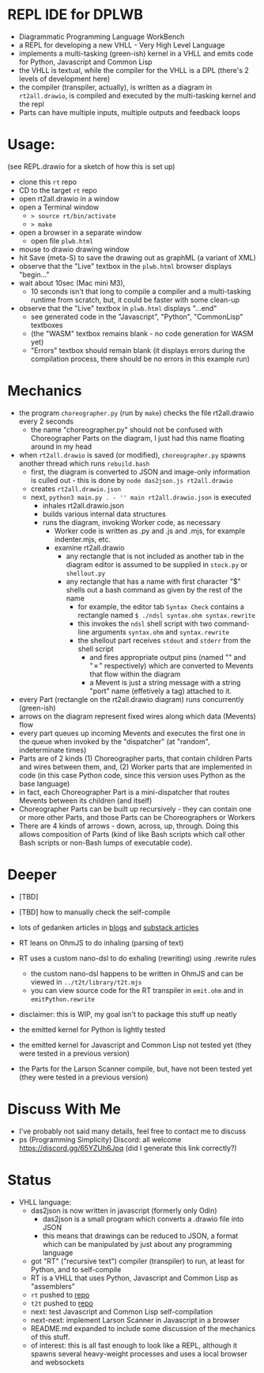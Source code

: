 # REPL IDE for DPLWB
- Diagrammatic Programming Language WorkBench
- a REPL for developing a new VHLL - Very High Level Language
- implements a multi-tasking (green-ish) kernel in a VHLL and emits code for Python, Javascript and Common Lisp
- the VHLL is textual, while the compiler for the VHLL is a DPL (there's 2 levels of development here)
- the compiler (transpiler, actually), is written as a diagram in `rt2all.drawio`, is compiled and executed by the multi-tasking kernel and the repl
- Parts can have multiple inputs, multiple outputs and feedback loops

# Usage:
(see REPL.drawio for a sketch of how this is set up)

- clone this `rt` repo
- CD to the target `rt` repo
- open rt2all.drawio in a window
- open a Terminal window 
  - `> source rt/bin/activate`
  - `> make`
- open a browser in a separate window
  - open file `plwb.html`
- mouse to drawio drawing window
- hit Save (meta-S) to save the drawing out as graphML (a variant of XML)
- observe that the "Live" textbox in the `plwb.html` browser displays "begin..."
- wait about 10sec (Mac mini M3), 
  - 10 seconds isn't that long to compile a compiler and a multi-tasking runtime from scratch, but, it could be faster with some clean-up
- observe that the "Live" textbox in `plwb.html` displays "...end"
	- see generated code in the "Javascript", "Python", "CommonLisp" textboxes
	- (the "WASM" textbox remains blank - no code generation for WASM yet)
	- "Errors" textbox should remain blank (it displays errors during the compilation process, there should be no errors in this example run)
	
# Mechanics
- the program `choreographer.py` (run by `make`) checks the file rt2all.drawio every 2 seconds
  - the name "choreographer.py" should not be confused with Choreographer Parts on the diagram, I just had this name floating around in my head
- when `rt2all.drawio` is saved (or modified), `choreographer.py` spawns another thread which runs `rebuild.bash`
  - first, the diagram is converted to JSON and image-only information is culled out - this is done by `node das2json.js rt2all.drawio`
  - creates `rt2all.drawio.json`
  - next, `python3 main.py . - '' main rt2all.drawio.json` is executed
	 - inhales rt2all.drawio.json
	 - builds various internal data structures
	 - runs the diagram, invoking Worker code, as necessary
		 - Worker code is written as .py and .js and .mjs, for example indenter.mjs, etc.
		 - examine rt2all.drawio 
			 - any rectangle that is not included as another tab in the diagram editor is assumed to be supplied in `stock.py` or `shellout.py`
			 - any rectangle that has a name with first character "$" shells out a bash command as given by the rest of the name
				 - for example, the editor tab `Syntax Check` contains a rectangle named `$ ./ndsl syntax.ohm syntax.rewrite` 
				 - this invokes the `ndsl` shell script with two command-line arguments `syntax.ohm` and `syntax.rewrite`
				 - the shellout part receives `stdout` and `stderr` from the shell script 
					 - and fires appropriate output pins (named "" and "✗" respectively) which are converted to Mevents that flow within
						 the diagram
					 - a Mevent is just a string message with a string "port" name (effetively a tag) attached to it.
- every Part (rectangle on the rt2all.drawio diagram) runs concurrently (green-ish)
- arrows on the diagram represent fixed wires along which data (Mevents) flow
- every part queues up incoming Mevents and executes the first one in the queue when invoked by the "dispatcher" (at "random", indeterminate times)
- Parts are of 2 kinds (1) Choreographer parts, that contain children Parts and wires between them, and, (2) Worker parts that are implemented in code (in this case Python code, since this version uses Python as the base language)
- in fact, each Choreographer Part is a mini-dispatcher that routes Mevents between its children (and itself)
- Choreographer Parts can be built up recursively - they can contain one or more other Parts, and those Parts can be Choreographers or Workers
- There are 4 kinds of arrows - down, across, up, through. Doing this allows composition of Parts (kind of like Bash scripts which call other Bash scripts or non-Bash lumps of executable code).

# Deeper
- [TBD]
- [TBD] how to manually check the self-compile
- lots of gedanken articles in [blogs](guitarvydas.github.io) and [substack articles](paultarvydas.substack.com)

- RT leans on OhmJS to do inhaling (parsing of text)
- RT uses a custom nano-dsl to do exhaling (rewriting) using .rewrite rules
	- the custom nano-dsl happens to be written in OhmJS and can be viewed in `../t2t/library/t2t.mjs`
	- you can view source code for the RT transpiler in `emit.ohm` and in `emitPython.rewrite`
- disclaimer: this is WIP, my goal isn't to package this stuff up neatly
- the emitted kernel for Python is lightly tested
- the emitted kernel for Javascript and Common Lisp not tested yet (they were tested in a previous version)
- the Parts for the Larson Scanner compile, but, have not been tested yet (they were tested in a previous version)

# Discuss With Me
- I've probably not said many details, feel free to contact me to discuss
- ps (Programming Simplicity) Discord: all welcome https://discord.gg/65YZUh6Jpq (did I generate this link correctly?)

# Status
- VHLL language: 
	- das2json is now written in javascript (formerly only Odin)
		- das2json is a small program which converts a .drawio file into JSON
		- this means that drawings can be reduced to JSON, a format which can be manipulated by just about any programming language
	- got "RT" ("recursive text") compiler (transpiler) to run, at least for Python, and to self-compile 
	- RT is a VHLL that uses Python, Javascript and Common Lisp as "assemblers"
	- `rt` pushed to [repo](https://github.com/guitarvydas/rt/tree/dev)
	- `t2t` pushed to [repo](https://github.com/guitarvydas/t2t)
	- next: test Javascript and Common Lisp self-compilation
	- next-next: implement Larson Scanner in Javascript in a browser
	- README.md expanded to include some discussion of the mechanics of this stuff.
	- of interest: this is all fast enough to look like a REPL, although it spawns several heavy-weight processes and uses a local browser and websockets
	
	
